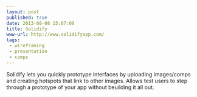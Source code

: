 ```yaml
---
layout: post
published: true
date: 2013-08-08 15:07:09
title: Solidify 
www-url: http://www.solidifyapp.com/
tags: 
 - wireframing
 - presentation
 - comps
---
```


Solidify lets you quickly prototype interfaces by uploading images/comps and creating hotspots that link to other images. Allows test users to step through a prototype of your app without beuilding it all out.